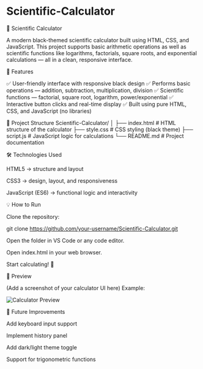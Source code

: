 # Scientific-Calculator
🧮 Scientific Calculator

A modern black-themed scientific calculator built using HTML, CSS, and JavaScript.
This project supports basic arithmetic operations as well as scientific functions like logarithms, factorials, square roots, and exponential calculations — all in a clean, responsive interface.

🚀 Features

✅ User-friendly interface with responsive black design
✅ Performs basic operations — addition, subtraction, multiplication, division
✅ Scientific functions — factorial, square root, logarithm, power/exponential
✅ Interactive button clicks and real-time display
✅ Built using pure HTML, CSS, and JavaScript (no libraries)

📂 Project Structure
Scientific-Calculator/
│
├── index.html        # HTML structure of the calculator
├── style.css         # CSS styling (black theme)
├── script.js         # JavaScript logic for calculations
└── README.md         # Project documentation

🛠️ Technologies Used

HTML5 → structure and layout

CSS3 → design, layout, and responsiveness

JavaScript (ES6) → functional logic and interactivity

💡 How to Run

Clone the repository:

git clone https://github.com/your-username/Scientific-Calculator.git


Open the folder in VS Code or any code editor.

Open index.html in your web browser.

Start calculating! 🧠

📸 Preview

(Add a screenshot of your calculator UI here)
Example:

![Calculator Preview](./screenshot.png)

🧠 Future Improvements

Add keyboard input support

Implement history panel

Add dark/light theme toggle

Support for trigonometric functions
